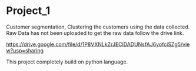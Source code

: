 # Project_1
Customer segmentation, 
Clustering the customers using the data collected.
Raw Data has not been uploaded to get the raw data follow the drive link.

https://drive.google.com/file/d/1P8VXNLkZrJEClDADUNsfAJ6yofciSZg5/view?usp=sharing

This project completely build on python language.
